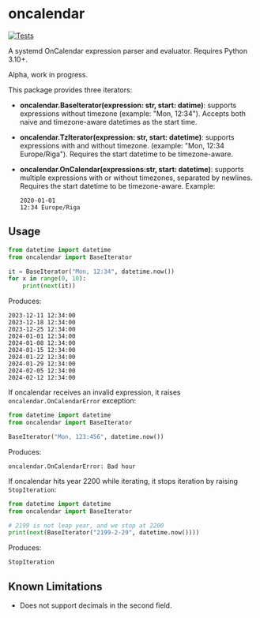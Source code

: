 # oncalendar

[![Tests](https://github.com/cuu508/oncalendar/actions/workflows/pytest.yml/badge.svg)](https://github.com/cuu508/oncalendar/actions/workflows/pytest.yml)

A systemd OnCalendar expression parser and evaluator. Requires Python 3.10+.

Alpha, work in progress.

This package provides three iterators:

* **oncalendar.BaseIterator(expression: str, start: datime)**: supports expressions
  without timezone (example: "Mon, 12:34"). Accepts both naive and timezone-aware
  datetimes as the start time.
* **oncalendar.TzIterator(expression: str, start: datetime)**: supports expressions
  with and without timezone. (example: "Mon, 12:34 Europe/Riga"). Requires the start
  datetime to be timezone-aware.
* **oncalendar.OnCalendar(expressions:str, start: datetime)**: supports multiple
  expressions with or without timezones, separated by newlines. Requires the start
  datetime to be timezone-aware. Example:

  ```
  2020-01-01
  12:34 Europe/Riga
  ```

## Usage

```python
from datetime import datetime
from oncalendar import BaseIterator

it = BaseIterator("Mon, 12:34", datetime.now())
for x in range(0, 10):
    print(next(it))
```

Produces:

```
2023-12-11 12:34:00
2023-12-18 12:34:00
2023-12-25 12:34:00
2024-01-01 12:34:00
2024-01-08 12:34:00
2024-01-15 12:34:00
2024-01-22 12:34:00
2024-01-29 12:34:00
2024-02-05 12:34:00
2024-02-12 12:34:00
```

If oncalendar receives an invalid expression, it raises `oncalendar.OnCalendarError`
exception:

```python
from datetime import datetime
from oncalendar import BaseIterator

BaseIterator("Mon, 123:456", datetime.now())
```

Produces:

```
oncalendar.OnCalendarError: Bad hour
```

If oncalendar hits year 2200 while iterating, it stops iteration by raising
`StopIteration`:

```python
from datetime import datetime
from oncalendar import BaseIterator

# 2199 is not leap year, and we stop at 2200
print(next(BaseIterator("2199-2-29", datetime.now())))
```

Produces:

```
StopIteration
```

## Known Limitations

* Does not support decimals in the second field.